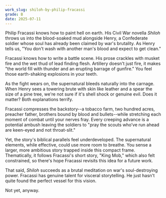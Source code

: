 ```yaml
---
work_slug: shiloh-by-philip-fracassi
grade: B
date: 2025-07-11
---
```


Philip Fracassi knows how to paint hell on earth. His Civil War novella _Shiloh_ throws us into the blood-soaked mud alongside Henry, a Confederate soldier whose soul has already been claimed by war's brutality. As Henry tells us, "You don't wash with another man's blood and expect to get clean."

Fracassi knows how to write a battle scene. His prose crackles with musket fire and the wet thud of lead finding flesh. Artillery doesn't just fire, it makes "the world fill with thunder and an erupting barrage of gunfire." You feel those earth-shaking explosions in your teeth.

As the fight wears on, the supernatural bleeds naturally into the carnage. When Henry sees a towering brute with skin like leather and a spear the size of a pine tree, we're not sure if it's shell shock or genuine evil. Does it matter? Both explanations terrify.

Fracassi compresses the backstory--a tobacco farm, two hundred acres, preacher father, brothers bound by blood and bullets--while stretching each moment of combat until your nerves fray. Every creeping advance is a potential ambush leaving the soldiers to "pray the scouts who’ve run ahead are keen-eyed and not throat-slit."

Yet, the story's biblical parallels feel underdeveloped. The supernatural elements, while effective, could use more room to breathe. You sense a larger, more ambitious story trapped inside this compact frame. Thematically, it follows Fracassi's short story, "<span data-work-slug="king-mob-by-philip-fracassi">King Mob</span>," which also felt constrained, so there's hope Fracassi revisits this idea for a future work.

That said, _Shiloh_ succeeds as a brutal meditation on war's soul-destroying power. Fracassi has genuine talent for visceral storytelling. He just hasn't quite found the perfect vessel for this vision.

Not yet, anyway.
